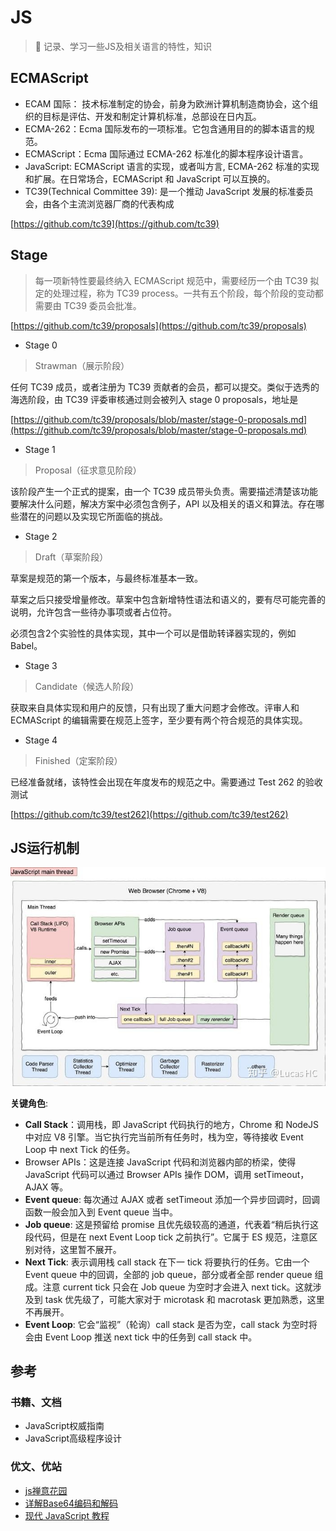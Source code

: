 # JS

> :rocket: 记录、学习一些JS及相关语言的特性，知识

## ECMAScript

- ECAM 国际： 技术标准制定的协会，前身为欧洲计算机制造商协会，这个组织的目标是评估、开发和制定计算机标准，总部设在日内瓦。
- ECMA-262：Ecma 国际发布的一项标准。它包含通用目的的脚本语言的规范。
- ECMAScript：Ecma 国际通过 ECMA-262 标准化的脚本程序设计语言。
- JavaScript: ECMAScript 语言的实现，或者叫方言, ECMA-262 标准的实现和扩展。在日常场合，ECMAScript 和 JavaScript 可以互换的。
- TC39(Technical Committee 39): 是一个推动 JavaScript 发展的标准委员会，由各个主流浏览器厂商的代表构成

[https://github.com/tc39](https://github.com/tc39)

## Stage

> 每一项新特性要最终纳入 ECMAScript 规范中，需要经历一个由 TC39 拟定的处理过程，称为 TC39 process。一共有五个阶段，每个阶段的变动都需要由 TC39 委员会批准。

[https://github.com/tc39/proposals](https://github.com/tc39/proposals)

- Stage 0

> Strawman（展示阶段）

任何 TC39 成员，或者注册为 TC39 贡献者的会员，都可以提交。类似于选秀的海选阶段，由 TC39 评委审核通过则会被列入 stage 0 proposals，地址是

[https://github.com/tc39/proposals/blob/master/stage-0-proposals.md](https://github.com/tc39/proposals/blob/master/stage-0-proposals.md)

- Stage 1

> Proposal（征求意见阶段）

该阶段产生一个正式的提案，由一个 TC39 成员带头负责。需要描述清楚该功能要解决什么问题，解决方案中必须包含例子，API 以及相关的语义和算法。存在哪些潜在的问题以及实现它所面临的挑战。

- Stage 2

> Draft（草案阶段）

草案是规范的第一个版本，与最终标准基本一致。

草案之后只接受增量修改。草案中包含新增特性语法和语义的，要有尽可能完善的说明，允许包含一些待办事项或者占位符。

必须包含2个实验性的具体实现，其中一个可以是借助转译器实现的，例如 Babel。

- Stage 3

> Candidate（候选人阶段）

获取来自具体实现和用户的反馈，只有出现了重大问题才会修改。评审人和 ECMAScript 的编辑需要在规范上签字，至少要有两个符合规范的具体实现。

- Stage 4

> Finished（定案阶段）

已经准备就绪，该特性会出现在年度发布的规范之中。需要通过 Test 262 的验收测试

[https://github.com/tc39/test262](https://github.com/tc39/test262)

## JS运行机制

![web-front-zh](https://raw.githubusercontent.com/NARUTOne/resources-github/master/imgs/js/JS-main-thread.jpg)

**关键角色**:

- **Call Stack**：调用栈，即 JavaScript 代码执行的地方，Chrome 和 NodeJS 中对应 V8 引擎。当它执行完当前所有任务时，栈为空，等待接收 Event Loop 中 next Tick 的任务。
- Browser APIs：这是连接 JavaScript 代码和浏览器内部的桥梁，使得 JavaScript 代码可以通过 Browser APIs 操作 DOM，调用 setTimeout，AJAX 等。
- **Event queue**: 每次通过 AJAX 或者 setTimeout 添加一个异步回调时，回调函数一般会加入到 Event queue 当中。
- **Job queue**: 这是预留给 promise 且优先级较高的通道，代表着“稍后执行这段代码，但是在 next Event Loop tick 之前执行”。它属于 ES 规范，注意区别对待，这里暂不展开。
- **Next Tick**: 表示调用栈 call stack 在下一 tick 将要执行的任务。它由一个 Event queue 中的回调，全部的 job queue，部分或者全部 render queue 组成。注意 current tick 只会在 Job queue 为空时才会进入 next tick。这就涉及到 task 优先级了，可能大家对于 microtask 和 macrotask 更加熟悉，这里不再展开。
- **Event Loop**: 它会“监视”（轮询）call stack 是否为空，call stack 为空时将会由 Event Loop 推送 next tick 中的任务到 call stack 中。

## 参考

### 书籍、文档

- JavaScript权威指南
- JavaScript高级程序设计

### 优文、优站

- [js禅意花园](https://bonsaiden.github.io/JavaScript-Garden/zh/#intro)
- [详解Base64编码和解码](https://my.oschina.net/goal/blog/201032)
- [现代 JavaScript 教程](https://zh.javascript.info/)
